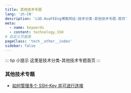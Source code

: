 ```yaml
---
title: 其他技术专题
lang: 'zh-CN'
description: 'LGD.HuaFEEng博客网站-技术分类-其他技术专题-首页'
meta:
  - name: keywords
  - content: technology,SSH
# 自定义页面类
pageClass: 'tech__other__index'
sidebar: false
---
```


::: tip 小提示
这里是技术分类-其他技术专题首页
:::

### 其他技术专题 <Badge text="SSH"/>

- [如何管理多个 SSH-Key 并可进行连接](./%e5%a6%82%e4%bd%95%e7%ae%a1%e7%90%86%e5%a4%9a%e4%b8%aaSSH-Key%e5%b9%b6%e5%8f%af%e8%bf%9b%e8%a1%8c%e8%bf%9e%e6%8e%a5)
